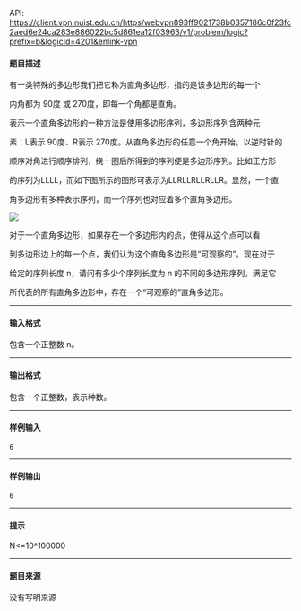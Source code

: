 API: https://client.vpn.nuist.edu.cn/https/webvpn893ff9021738b0357186c0f23fc2aed6e24ca283e886022bc5d861ea12f03963/v1/problem/logic?prefix=b&logicId=4201&enlink-vpn

#### 题目描述

有一类特殊的多边形我们把它称为直角多边形，指的是该多边形的每一个

内角都为 90度 或 270度，即每一个角都是直角。

表示一个直角多边形的一种方法是使用多边形序列，多边形序列含两种元

素：L表示 90度、R表示 270度。从直角多边形的任意一个角开始，以逆时针的

顺序对角进行顺序排列，绕一圈后所得到的序列便是多边形序列。比如正方形

的序列为LLLL，而如下图所示的图形可表示为LLRLLRLLRLLR。显然，一个直

角多边形有多种表示序列，而一个序列也对应着多个直角多边形。

![](../file/4201_0.jpg)

对于一个直角多边形，如果存在一个多边形内的点，使得从这个点可以看

到多边形边上的每一个点，我们认为这个直角多边形是“可观察的”。现在对于

给定的序列长度 n，请问有多少个序列长度为 n 的不同的多边形序列，满足它

所代表的所有直角多边形中，存在一个“可观察的”直角多边形。

---

#### 输入格式

包含一个正整数 n。

---

#### 输出格式

包含一个正整数，表示种数。

---

#### 样例输入
```
6
```

---

#### 样例输出
```
6
```

---

#### 提示

N<=10^100000

---

#### 题目来源

没有写明来源